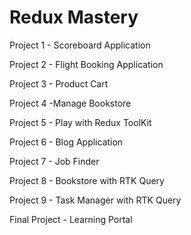 # Redux Mastery

Project 1 - Scoreboard Application

Project 2 - Flight Booking Application

Project 3 - Product Cart

Project 4 -Manage Bookstore

Project 5 - Play with Redux ToolKit

Project 6 - Blog Application

Project 7 - Job Finder

Project 8 - Bookstore with RTK Query

Project 9 - Task Manager with RTK Query

Final Project - Learning Portal